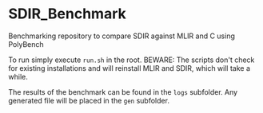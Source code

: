 # SDIR_Benchmark
Benchmarking repository to compare SDIR against MLIR and C using PolyBench

To run simply execute `run.sh` in the root. BEWARE: The scripts don't check for
existing installations and will reinstall MLIR and SDIR, which will take a while.

The results of the benchmark can be found in the `logs` subfolder.
Any generated file will be placed in the `gen` subfolder.
